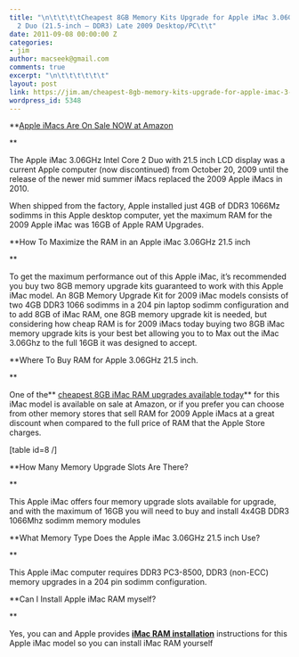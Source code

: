 ```yaml
---
title: "\n\t\t\t\tCheapest 8GB Memory Kits Upgrade for Apple iMac 3.06GHz Intel Core
  2 Duo (21.5-inch – DDR3) Late 2009 Desktop/PC\t\t"
date: 2011-09-08 00:00:00 Z
categories:
- jim
author: macseek@gmail.com
comments: true
excerpt: "\n\t\t\t\t\t\t"
layout: post
link: https://jim.am/cheapest-8gb-memory-kits-upgrade-for-apple-imac-3-06ghz-intel-core-2-duo-21-5-inch-ddr3-late-2009-desktop-pc/
wordpress_id: 5348
---
```


**[Apple iMacs Are On Sale NOW at Amazon](http://www.amazon.com/s?ie=UTF8&x=0&ref_=nb_sb_noss&y=0&field-keywords=apple%20imac&url=search-alias%3Daps#?_encoding=UTF8&tag=ramseeker-20&linkCode=ur2&camp=1789&creative=390957)




**




The Apple iMac 3.06GHz Intel Core 2 Duo with 21.5 inch LCD display was a current Apple computer (now discontinued) from October 20, 2009 until the release of the newer mid summer iMacs replaced the 2009 Apple iMacs in 2010.




When shipped from the factory, Apple installed just 4GB of DDR3 1066Mz sodimms in this Apple desktop computer, yet the maximum RAM for the 2009 Apple iMac was 16GB of Apple RAM Upgrades.




**How To Maximize the RAM in an Apple iMac 3.06GHz 21.5 inch




**




To get the maximum performance out of this Apple iMac, it’s recommended you buy two 8GB memory upgrade kits guaranteed to work with this Apple iMac model. An 8GB Memory Upgrade Kit for 2009 iMac models consists of two 4GB DDR3 1066 sodimms in a 204 pin laptop sodimm configuration and to add 8GB of iMac RAM, one 8GB memory upgrade kit is needed, but considering how cheap RAM is for 2009 iMacs today buying two 8GB iMac memory upgrade kits is your best bet allowing you to to Max out the iMac 3.06Ghz to the full 16GB it was designed to accept.




**Where To Buy RAM for Apple 3.06GHz 21.5 inch.




**




One of the** [cheapest 8GB iMac RAM upgrades available today](http://www.amazon.com/dp/B002YUF8ZG/ref=as_li_ss_til?tag=ramseeker-20&camp=213381&creative=390973&linkCode=as4&creativeASIN=B002YUF8ZG&adid=1M72YM31597Z6H77GVMK&)** for this iMac model is available on sale at Amazon, or if you prefer you can choose from other memory stores that sell RAM for 2009 Apple iMacs at a great discount when compared to the full price of RAM that the Apple Store charges.




[table id=8 /]




**How Many Memory Upgrade Slots Are There?




**




This Apple iMac offers four memory upgrade slots available for upgrade, and with the maximum of 16GB you will need to buy and install 4x4GB DDR3 1066Mhz sodimm memory modules




**What Memory Type Does the Apple iMac 3.06GHz 21.5 inch Use?




**




This Apple iMac computer requires DDR3 PC3-8500, DDR3 (non-ECC) memory upgrades in a 204 pin sodimm configuration.




**Can I Install Apple iMac RAM myself?




**




Yes, you can and Apple provides **[iMac RAM installation](http://support.apple.com/kb/HT1423#1)** instructions for this Apple iMac model so you can install iMac RAM yourself


		
